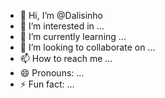 - 👋 Hi, I’m @Dalisinho
- 👀 I’m interested in ...
- 🌱 I’m currently learning ...
- 💞️ I’m looking to collaborate on ...
- 📫 How to reach me ...
- 😄 Pronouns: ...
- ⚡ Fun fact: ...

<!---
Dalisinho/Dalisinho is a ✨ special ✨ repository because its `README.md` (this file) appears on your GitHub profile.
You can click the Preview link to take a look at your changes.
--->
